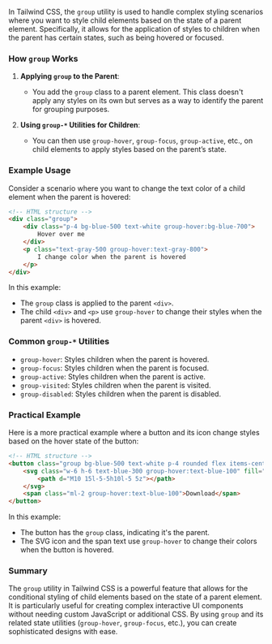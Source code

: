 In Tailwind CSS, the `group` utility is used to handle complex styling scenarios where you want to style child elements based on the state of a parent element. Specifically, it allows for the application of styles to children when the parent has certain states, such as being hovered or focused.

### How `group` Works

1. **Applying `group` to the Parent**:
   - You add the `group` class to a parent element. This class doesn't apply any styles on its own but serves as a way to identify the parent for grouping purposes.

2. **Using `group-*` Utilities for Children**:
   - You can then use `group-hover`, `group-focus`, `group-active`, etc., on child elements to apply styles based on the parent’s state.

### Example Usage

Consider a scenario where you want to change the text color of a child element when the parent is hovered:

```html
<!-- HTML structure -->
<div class="group">
    <div class="p-4 bg-blue-500 text-white group-hover:bg-blue-700">
        Hover over me
    </div>
    <p class="text-gray-500 group-hover:text-gray-800">
        I change color when the parent is hovered
    </p>
</div>
```

In this example:
- The `group` class is applied to the parent `<div>`.
- The child `<div>` and `<p>` use `group-hover` to change their styles when the parent `<div>` is hovered.

### Common `group-*` Utilities

- `group-hover`: Styles children when the parent is hovered.
- `group-focus`: Styles children when the parent is focused.
- `group-active`: Styles children when the parent is active.
- `group-visited`: Styles children when the parent is visited.
- `group-disabled`: Styles children when the parent is disabled.

### Practical Example

Here is a more practical example where a button and its icon change styles based on the hover state of the button:

```html
<!-- HTML structure -->
<button class="group bg-blue-500 text-white p-4 rounded flex items-center">
    <svg class="w-6 h-6 text-blue-300 group-hover:text-blue-100" fill="currentColor" viewBox="0 0 20 20">
        <path d="M10 15l-5-5h10l-5 5z"></path>
    </svg>
    <span class="ml-2 group-hover:text-blue-100">Download</span>
</button>
```

In this example:
- The button has the `group` class, indicating it's the parent.
- The SVG icon and the span text use `group-hover` to change their colors when the button is hovered.

### Summary

The `group` utility in Tailwind CSS is a powerful feature that allows for the conditional styling of child elements based on the state of a parent element. It is particularly useful for creating complex interactive UI components without needing custom JavaScript or additional CSS. By using `group` and its related state utilities (`group-hover`, `group-focus`, etc.), you can create sophisticated designs with ease.